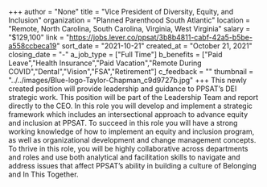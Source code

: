 +++
author = "None"
title = "Vice President of Diversity, Equity, and Inclusion"
organization = "Planned Parenthood South Atlantic"
location = "Remote, North Carolina, South Carolina, Virginia, West Virginia"
salary = "$129,100"
link = "https://jobs.lever.co/ppsat/3b8b4811-cabf-42a5-b5be-a558ccbeca19"
sort_date = "2021-10-21"
created_at = "October 21, 2021"
closing_date = "-"
a_job_type = ["Full Time"]
b_benefits = ["Paid Leave","Health Insurance","Paid Vacation","Remote During COVID","Dental","Vision","FSA","Retirement"]
c_feedback = ""
thumbnail = "../../images/Blue-logo-Taylor-Chapman_c9d9727b.jpg"
+++
This newly created position will provide leadership and guidance to PPSAT’s DEI strategic work. This position will be part of the Leadership Team and report directly to the CEO. In this role you will develop and implement a strategic framework which includes an intersectional approach to advance equity and inclusion at PPSAT. To succeed in this role you will have a strong working knowledge of how to implement an equity and inclusion program, as well as organizational development and change management concepts. To thrive in this role, you will be highly collaborative across departments and roles and use both analytical and facilitation skills to navigate and address issues that affect PPSAT’s ability in building a culture of Belonging and In This Together.